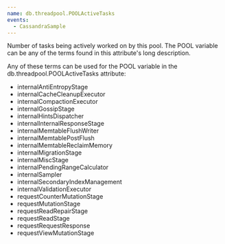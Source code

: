 ```yaml
---
name: db.threadpool.POOLActiveTasks
events:
  - CassandraSample
---
```


Number of tasks being actively worked on by this pool. The POOL variable can be any of the terms found in this attribute's long description.

Any of these terms can be used for the POOL variable in the db.threadpool.POOLActiveTasks attribute:

*   internalAntiEntropyStage
*   internalCacheCleanupExecutor
*   internalCompactionExecutor
*   internalGossipStage
*   internalHintsDispatcher
*   internalInternalResponseStage
*   internalMemtableFlushWriter
*   internalMemtablePostFlush
*   internalMemtableReclaimMemory
*   internalMigrationStage
*   internalMiscStage
*   internalPendingRangeCalculator
*   internalSampler
*   internalSecondaryIndexManagement
*   internalValidationExecutor
*   requestCounterMutationStage
*   requestMutationStage
*   requestReadRepairStage
*   requestReadStage
*   requestRequestResponse
*   requestViewMutationStage